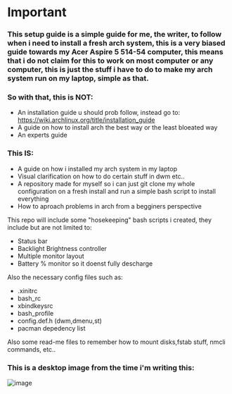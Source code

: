 # Important
### This setup guide is a simple guide for me, the writer, to follow when i need to install a fresh arch system, this is a very biased guide towards my Acer Aspire 5 514-54 computer, this means that i do not claim for this to work on most computer or any computer, this is just the stuff i have to do to make my arch system run on my laptop, simple as that.

### So with that, this is NOT:

- An installation guide u should prob follow, instead go to: https://wiki.archlinux.org/title/installation_guide
- A guide on how to install arch the best way or the least bloeated way
- An experts guide

### This IS:

- A guide on how i installed my arch system in my laptop
- Visual clarification on how to do certain stuff in dwm etc..
- A repository made for myself so i can just git clone my whole configuration on a fresh install and run a simple bash script to install everything
- How to aproach problems in arch from a begginers perspective

This repo will include some "hosekeeping" bash scripts i created, they include but are not limited to:

- Status bar
- Backlight Brightness controller
- Multiple monitor layout
- Battery % monitor so it doenst fully descharge


Also the necessary config files such as:

- .xinitrc
- bash_rc
- xbindkeysrc
- bash_profile
- config.def.h (dwm,dmenu,st)
- pacman depedency list


Also some read-me files to remember how to mount disks,fstab stuff, nmcli commands, etc..


### This is a desktop image from the time i'm writing this:
![image](https://github.com/ArthurFabris/arch_build/assets/151470840/1cc2d6c5-966c-43af-bfd2-23fae67e7985)


